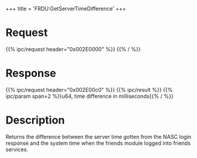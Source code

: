 +++
title = 'FRDU:GetServerTimeDifference'
+++

# Request

{{% ipc/request header="0x002E0000" %}}
{{% / %}}

# Response

{{% ipc/request header="0x002E00c0" %}}
{{% ipc/result %}}
{{% ipc/param span=2 %}}u64, time difference in milliseconds{{% / %}}

# Description

Returns the difference between the server time gotten from the NASC login response and the system time when the friends module logged into friends services.
